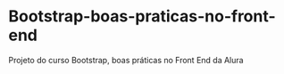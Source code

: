 # Bootstrap-boas-praticas-no-front-end
Projeto do curso Bootstrap, boas práticas no Front End da Alura
